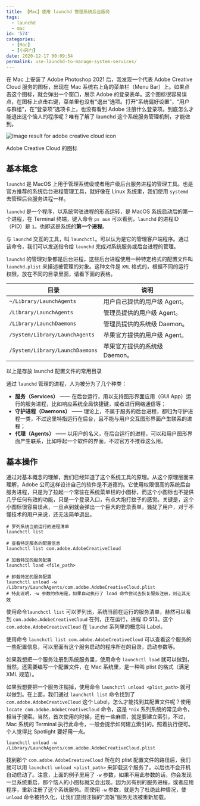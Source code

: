 ```yaml
---
title: 【Mac】使用 launchd 管理系统后台服务
tags:
  - launchd
  - mac
id: '574'
categories:
  - [Mac]
  - [小窍门]
date: 2020-12-17 00:09:54
permalink: use-launchd-to-manage-system-services/
---
```

在 Mac 上安装了 Adobe Photoshop 2021 后，我发现一个代表 Adobe Creative Cloud 服务的图标，出现在 Mac 系统右上角的菜单栏（Menu Bar）上。如果点击这个图标，就会弹出一个窗口，展示 Adobe 的登录表单。这个图标很容易误点，在图标上点击右键，菜单里也没有“退出”选项。打开“系统偏好设置”，“用户与群组”，在“登录项”选项卡上，也没有看到 Adobe 注册什么登录项。到底怎么才能退出这个恼人的程序呢？唯有了解了 launchd 这个系统服务管理机制，才能做到。

![Image result for adobe creative cloud icon](https://cdn4.iconfinder.com/data/icons/proglyphs-free/512/Creative_Cloud-512.png)

Adobe Creative Cloud 的图标

<!-- more -->
## 基本概念

`launchd` 是 MacOS 上用于管理系统级或者用户级后台服务进程的管理工具。也是官方推荐的系统后台进程管理工具，就好像在 Linux 系统里，我们使用 `systemd` 去管理后台服务进程一样。

`launchd` 是一个程序，以系统常驻进程的形态运转，是 MacOS 系统启动后的第一个进程，在 Terminal 终端，键入命令 `ps aux` 可以看到，`launchd` 的进程ID（PID）是 `1`。也即这是系统的**第一个进程**。

与 `launchd` 交互的工具，叫 `launchctl`。可以认为是它的管理客户端程序。通过该命令，我们可以发送指令给 `launchd` 完成对系统服务或后台进程的管理。

`launchd` 的管理对象都是后台进程，这些后台进程使用一种特定格式的配置文件叫 `launchd.plist` 来描述被管理的对象。这种文件是 `XML` 格式的，根据不同的运行权限，放在不同的目录里面，请看下面的表格。

| 目录 | 说明 |
| ------- | ------ |
| `~/Library/LaunchAgents` | 用户自己提供的用户级 Agent。|
| `/Library/LaunchAgents` |  管理员提供的用户级 Agent。 |
| `/Library/LaunchDaemons` | 管理员提供的系统级 Daemon。 |
| `/System/Library/LaunchAgents` | 苹果官方提供的用户级 Agent。 |
| `/System/Library/LaunchDaemons` |  苹果官方提供的系统级 Daemon。 |

以上是存放 launchd 配置文件的常用目录

通过 `launchd` 管理的进程，人为被分为了几个种类：

* **服务（Services）** —— 在后台运行，用以支持图形界面应用（GUI App）运行的服务进程，比如响应系统全局快捷键，或者进行网络通信等；
* **守护进程（Daemons）** —— 理论上，不属于服务的后台进程，都归为守护进程一类，不过这里特指运行在后台，且不能与用户交互图形界面产生联系的进程；
* **代理（Agents）** —— 以用户的名义，在后台运行的进程，可以和用户图形界面产生联系，比如呼起一个软件的界面，不过官方不推荐这么用。

## 基本操作

通过对基本概念的理解，我们已经知道了这个系统工具的原理。从这个原理层面来理解，Adobe 公司这样设计自己的软件是不道德的。它使用权限很高的系统后台服务进程，只是为了拉起一个常驻在系统菜单栏的小图标，而这个小图标也不提供几乎任何有效的功能，只是一个登录入口，有点大炮打蚊子的感觉。关键是，这个小图标很容易误点，一旦点到就会弹出一个巨大的登录表单，骚扰了用户，对于不懂技术的用户来说，还无法简单退出。

```shell
# 罗列系统当前运行的进程清单
launchctl list

# 查看特定服务的配置信息
launchctl list com.adobe.AdobeCreativeCloud

# 加载特定的服务配置
launchctl load <file_path>

# 卸载特定的服务配置
launchctl unload -w /Library/LaunchAgents/com.adobe.AdobeCreativeCloud.plist
# 特此说明，-w 参数的作用是，如果自动执行了 load 命令尝试去恢复服务注册，则让其无效
```

使用命令`launchctl list` 可以罗列出，系统当前在运行的服务清单，赫然可以看到 `com.adobe.AdobeCreativeCloud` 在列，正在运行，进程 ID 513。这个 `com.adobe.AdobeCreativeCloud` 在 `launchd` 系列里的概念叫 Label。

使用命令 `launchctl list com.adobe.AdobeCreativeCloud` 可以查看这个服务的一些配置信息，可以里面有这个服务启动的程序所在的目录，启动参数等。

如果我想把一个服务注册到系统服务里，使用命令 `launchctl load` 就可以做到，当然，还需要编写一个配置文件，在 Mac 系统里，是一种叫 plist 的格式（满足 XML 规范）。

如果我想要把一个服务注销掉，使用命令 `launchctl unload <plist_path>` 就可以做到。在上面，我们通过 `launchctl list` 命令找到了 `com.adobe.AdobeCreativeCloud` 这个 Label，怎么才能找到其配置文件呢？使用 `locate com.adobe.AdobeCreativeCloud` 命令，这是 `*nix` 系列系统的常见命令，相当于搜索。当然，首次使用的时候，还有一些麻烦，就是要建立索引，不过，Mac 系统的 Terminal 执行此命令，一般会提示如何建立索引的。照着执行便可。个人觉得比 Spotlight 要好用一点。

```shell
launchctl unload -w /Library/LaunchAgents/com.adobe.AdobeCreativeCloud.plist
```

找到那个 `com.adobe.AdobeCreativeCloud` 所在的 plist 配置文件的路径后，我们就可以用 `launchctl unload <plist_path>` 来卸载这个服务了。以后也不会开机自动启动了。注意，上面的例子里用了 `-w` 参数，如果不用此参数的话，你会发现一旦系统重启，那个恼人的小图标就又会出现。因为另有别的服务进程，或者应用程序，重新注册了这个系统服务。而使用 `-w` 参数，就是为了杜绝此种情况，使 `unload` 命令被持久化，让我们意图注销的“流氓”服务无法被重新加载。